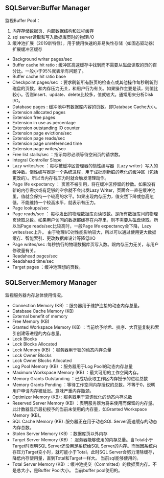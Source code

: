 ## SQLServer:Buffer Manager 


监视Buffer Pool：
1. 内存存储数据页、内部数据结构和过程缓存
2. sql server读取和写入数据库页时的物理I/O
3. 缓冲池扩展（2019新特性），用于使用快速的非易失性存储（如固态驱动器）扩展缓冲区缓存
- Background writer pages/sec 
- Buffer cache hit ratio : 缓冲区高速缓存中找到而不需要从磁盘读取的页的百分比。一般小于95%就表示有问题了。 
- Buffer cache hit ratio base 
- Checkpoint pages/sec ：要求刷新所有脏页的检查点或其他操作每秒刷新到磁盘的页数。和内存压力无关，和用户行为有关。如果操作主要是读，则值比较小。否则insert、update、delete比较多，值就较大。通常用来分析Disk I/O。  
- Database pages : 缓冲池中有数据库内容的页数。即Database Cache大小。
- Extension allocated pages 
- Extension free pages   
- Extension in use as percentage   
- Extension outstanding IO counter   
- Extension page evictions/sec 
- Extension page reads/sec  
- Extension page unreferenced time   
- Extension page writes/sec 
- Free list stalls/sec ：指示每秒必须等待空闲页的请求数。  
- Integral Controller Slope 
- Lazy writes/sec ：每秒被缓冲区管理器的惰性编写器（Lazy writer）写入的缓冲数。惰性编写器是一个系统进程，用于成批刷新脏的老化的缓冲区（包括更改的）。所以当内存有压力时就会触发清理动作。
- Page life expectancy ： 页若不被引用，将在缓冲区停留的秒数。如果没有新的内存需求或有足够的空余就不会出发Lazy Writer，页面会一直在缓冲池里，值就会保持一个较高的水平。如果出现内存压力，值突然下降或忽高忽低，不能维持一个较高水平，就表示有压力。  
- Page lookups/sec 
- Page reads/sec ： 每秒发出的物理数据库页读取数。是所有数据库间的物理页读取总数。如果用户访问的数据都缓存在内存里，则不需要从磁盘读取。所以当Page reads/sec比较高时，一般Page life expectancy会下降，Lazy writes/sec上升。
由于物理I/O对性能影响较大，所以可以通过使用更大数据缓存、智能索引、更改数据库设计等降低I/O
- Page writes/sec :每秒执行的物理数据库页写入数。跟内存压力无关，与用户修改量有关。
- Readahead pages/sec   
- Readahead time/sec   
- Target pages ：缓冲池理想的页数。

## SQLServer:Memory Manager
监视服务器内存总体使用情况。

- Connection Memory (KB) ：服务器用于维护连接的动态内存总量。
- Database Cache Memory (KB)   
- External benefit of memory   
- Free Memory (KB)  
- Granted Workspace Memory (KB) ：当前给予哈希、排序、大容量复制和索引创建等进程的内存总量。
- Lock Blocks    
- Lock Blocks Allocated 
- Lock Memory (KB) ：服务器用于锁的动态内存总量 
- Lock Owner Blocks  
- Lock Owner Blocks Allocated   
- Log Pool Memory (KB) ：服务器用于Log Pool的动态内存总量
- Maximum Workspace Memory (KB) ：最大可用的工作空间内存。 
- Memory Grants Outstanding  ：已成功获取工作区内存授予的进程总数 
- Memory Grants Pending ：等待工作空间内存授权的总数。不等于0，说明用户申请内存被延迟。意味严重内存瓶颈。
- Optimizer Memory (KB) : 服务器用于查询优化的动态内存总数
- Reserved Server Memory (KB)  ：表明服务器为将来使用而保留的内存量。此计数器显示最初授予的当前未使用的内存量，如Granted Workspace Memory (KB)。 
- SQL Cache Memory (KB) :服务器正在用于动态SQL Server高速缓存的动态内存总数。 
- Stolen Server Memory (KB) ：数据库页以外内存   
- Target Server Memory (KB) ： 服务器能够使用的内存总量。当Total小于Target时表明SQL Server还没用足系统给SQL Server的内存。而当因系统内存压力Target变小时，就可能小于Total。此时SQL Server会努力清除缓存，降低内存使用量，直到Total和Target一样大。   当前sql能够使用的。
- Total Server Memory (KB) ：缓冲池提交（Committed）的数据页内存。不是总大小，是Buffer Pool大小。   当前buffer pool使用的。
